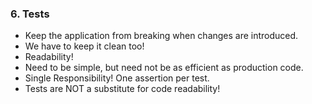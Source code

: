 ### 6. Tests

- Keep the application from breaking when changes are introduced. <!-- .element: class="fragment" -->
- We have to keep it clean too! <!-- .element: class="fragment" -->
- Readability! <!-- .element: class="fragment" -->
- Need to be simple, but need not be as efficient as production code. <!-- .element: class="fragment" -->
- Single Responsibility! One assertion per test. <!-- .element: class="fragment" -->
- Tests are NOT a substitute for code readability! <!-- .element: class="fragment" -->
